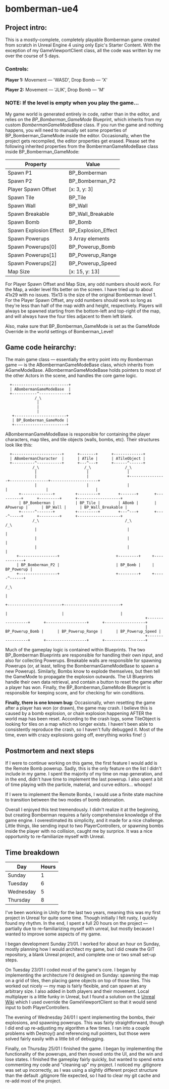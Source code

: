 # bomberman-ue4

## Project intro:

This is a mostly-complete, completely playable Bomberman game created from scratch in Unreal Engine 4 using only Epic's Starter Content. With the exception of my GameViewportClient class, all the code was written by me over the course of 5 days.

### Controls:
**Player 1:** Movement — 'WASD', Drop Bomb — 'X'

**Player 2:** Movement — 'JLIK', Drop Bomb — 'M'

### NOTE: If the level is empty when you play the game...
My game world is generated entirely in code, rather than in the editor, and relies on the *BP_Bomberman_GameMode* Blueprint, which inherits from my custom *BombermanGameModeBase* class. If you run the game and nothing happens, you will need to manually set some properties of BP_Bomberman_GameMode inside the editor. Occasionally, when the project gets recompiled, the editor properties get erased. Please set the following inherited properties from the BombermanGameModeBase class inside BP_Bomberman_GameMode:

| Property               | Value               | 
| ---------------------- | ------------------- | 
| Spawn P1               | BP_Bomberman        | 
| Spawn P2               | BP_Bomberman_P2     | 
| Player Spawn Offset    | [x: 3, y: 3]        |
| Spawn Tile             | BP_Tile             | 
| Spawn Wall             | BP_Wall             | 
| Spawn Breakable        | BP_Wall_Breakable   | 
| Spawn Bomb             | BP_Bomb             | 
| Spawn Explosion Effect | BP_Explosion_Effect | 
| Spawn Powerups         | 3 Array elements    | 
| Spawn Powerups[0]      | BP_Powerup_Bomb     | 
| Spawn Powerups[1]      | BP_Powerup_Range    |
| Spawn Powerups[2]      | BP_Powerup_Speed    | 
| Map Size               | [x: 15, y: 13]      |

For Player Spawn Offset and Map Size, any odd numbers should work. For the Map, a wider level fits better on the screen. I have tried up to about 41x29 with no issues. 15x13 is the size of the original Bomberman level 1. For the Player Spawn Offset, any odd numbers should work so long as they're less than half of the map width and height, respectively. Players will always be spawned starting from the bottom-left and top-right of the map, and will always have the four tiles adjacent to them left blank.

Also, make sure that BP_Bomberman_GameMode is set as the GameMode Override in the world settings of Bomberman_Level!

## Game code heirarchy:

The main game class — essentially the entry point into my Bomberman game — is the ABombermanGameModeBase class, which inherits from AGameModeBase. ABombermanGameModeBase holds pointers to most of the other Actors in the scene, and handles the core game logic.

```
  +-------------------------+ 
  | ABombermanGameModeBase  | 
  +-----------^-------------+ 
             /_\    
              |     
              |     
              |     
   +-----------------------+
   | BP_Bomberman_GameMode |
   +-----------------------+
```

ABombermanGameModeBase is responsible for containing the player characters, map tiles, and tile objects (walls, bombs, etc). Their structures look like this:

```
  +----------------------+      +-------+      +-------------+
  | ABombermanCharacter  |      | ATile |      | ATileObject |
  +----------^-----------+      +---^---+      +------^------+
            /_\                    /_\               /_\
             |                      |                 |
             |                      |                 +----------------+-----------------+---------------------+
             |                      |                 |                |                 |                     |
      +--------------+         +---------+        +-------+       +----------+      +---------+      +-------------------+
      | BP_Bomberman |         | BP_Tile |        | ABomb |       | APowerup |      | BP_Wall |      | BP_Wall_Breakable |
      +------^-------+         +---------+        +---^---+       +----^-----+      +---------+      +-------------------+
            /_\                                      /_\              /_\				
             |                                        |                |
             |                                        |                |
             |                                        |                |
     +-----------------+                         +---------+     +------------+
     | BP_Bomberman_P2 |                         | BP_Bomb |     | BP_Powerup |
     +-----------------+                         +---------+     +-----^------+
                                                                      /_\
                                                                       |
                                                                       +------------------------+-------------------------+
                                                                       |                        |                         |
                                                              +-----------------+      +------------------+      +------------------+      
                                                              | BP_Powerup_Bomb |      | BP_Powerup_Range |      | BP_Powerup_Speed |      
                                                              +-----------------+      +------------------+      +------------------+      
```

Much of the gameplay logic is contained within Blueprints. The two BP_Bomberman Blueprints are responsible for handling their own input, and also for collecting Powerups. Breakable walls are responsible for spawning Powerups (or, at least, telling the BombermanGameModeBase to spawn a new Powerup). Similarly, Bombs know to explode themselves, but then tell the GameMode to propagate the explosion outwards. The UI Blueprints handle their own data retrieval, and contain a button to reset the game after a player has won. Finally, the BP_Bomberman_GameMode Blueprint is responsible for keeping score, and for checking for win conditions.

**Finally, there is one known bug:**
Occasionally, when resetting the game after a player has won (or drawn), the game may crash. I believe this is caused by a bomb explosion, or chain explosion happening AFTER the world map has been reset. According to the crash logs, some TileObject is looking for tiles on a map which no longer exists. I haven't been able to consistently reproduce the crash, so I haven't fully debugged it. Most of the time, even with crazy explosions going off, everything works fine! :)

## Postmortem and next steps

If I were to continue working on this game, the first feature I would add is the Remote Bomb powerup. Sadly, this is the only feature on the list I didn't include in my game. I spent the majority of my time on map generation, and in the end, didn't have time to implement the last powerup. I also spent a bit of time playing with the particle, material, and curve editors... whoops!

If I were to implement the Remote Bombs, I would use a finite state machine to transition between the two modes of bomb detonation.

Overall I enjoyed this test tremendously. I didn't realize it at the beginning, but creating Bomberman requires a fairly comprehensive knowledge of the game engine. I overestimated its simplicity, and it made for a nice challenge. Little things, like sending input to two PlayerControllers, or spawning bombs inside the player with no collision, caught me by surprice. It was a nice opportunity to re-familiarize myself with Unreal.

## Time breakdown

| Day        | Hours | 
| -----------| ------| 
| Sunday     | 1     | 
| Tuesday    | 6     | 
| Wednesday  | 5     |
| Thursday   | 8     | 

I've been working in Unity for the last two years, meaning this was my first project in Unreal for quite some time. Though initially I felt rusty, I quickly found my rhythm. In the end, I spent a full 20 hours on the project — partially due to re-familiarizing myself with unreal, but mostly because I wanted to improve some aspects of my game.

I began development Sunday 21/01. I worked for about an hour on Sunday, mostly planning how I would architect my game, but I did create the GIT repository, a blank Unreal project, and complete one or two small set-up steps.

On Tuesday 23/01 I coded most of the game's core. I began by implementing the architecture I'd designed on Sunday: spawning the map on a grid of tiles, then placing game objects on top of those tiles. This worked out nicely — my map is fairly flexible, and can spawn at any arbitrary size. I also added in both players and their movement. Local multiplayer is a little funky in Unreal, but I found a solution on the [Unreal Wiki](https://wiki.unrealengine.com/Local_Multiplayer_Tips#Multiple_Players_on_the_Keyboard_.28C.2B.2B.29) which I used override the GameViewportClient so that it would send input to both PlayerControllers.

The evening of Wednesday 24/01 I spent implementing the bombs, their explosions, and spawning powerups. This was fairly straightforward, though I did end up re-adjusting my algorithm a few times. I ran into a couple problems with Destroy() and referencing null pointers, but those were solved fairly easily with a little bit of debugging.

Finally, on Thursday 25/01 I finished the game. I began by implementing the functionality of the powerups, and then moved onto the UI, and the win and lose states. I finished the gameplay fairly quickly, but wanted to spend extra commenting my code and "cleaning up" my project. I noticed my .gitignore was set up incorrectly, as I was using a slightly different project structure than the default .gitignore file expected, so I had to clear my git cache and re-add most of the project.
